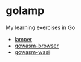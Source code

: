 # golamp

My learning exercises in Go

- [lamper](./lamper/)
- [gowasm-browser](./gowasm-browser/)
- [gowasm-wasi](./gowasm-wasi/)
